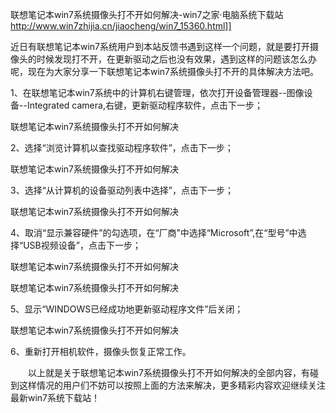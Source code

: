联想笔记本win7系统摄像头打不开如何解决-win7之家·电脑系统下载站 http://www.win7zhijia.cn/jiaocheng/win7_15360.html]]


近日有联想笔记本win7系统用户到本站反馈书遇到这样一个问题，就是要打开摄像头的时候发现打不开，在更新驱动之后也没有效果，遇到这样的问题该怎么办呢，现在为大家分享一下联想笔记本win7系统摄像头打不开的具体解决方法吧。

1、在联想笔记本win7系统中的计算机右键管理，依次打开设备管理器--图像设备--Integrated camera,右键，更新驱动程序软件，点击下一步；

联想笔记本win7系统摄像头打不开如何解决

2、选择“浏览计算机以查找驱动程序软件”，点击下一步；

联想笔记本win7系统摄像头打不开如何解决

3、选择“从计算机的设备驱动列表中选择”，点击下一步；

联想笔记本win7系统摄像头打不开如何解决

4、取消“显示兼容硬件”的勾选项，在“厂商”中选择“Microsoft”,在“型号”中选择“USB视频设备”，点击下一步；

联想笔记本win7系统摄像头打不开如何解决

联想笔记本win7系统摄像头打不开如何解决

5、显示“WINDOWS已经成功地更新驱动程序文件”后关闭；

联想笔记本win7系统摄像头打不开如何解决

6、重新打开相机软件，摄像头恢复正常工作。

　　以上就是关于联想笔记本win7系统摄像头打不开如何解决的全部内容，有碰到这样情况的用户们不妨可以按照上面的方法来解决，更多精彩内容欢迎继续关注最新win7系统下载站！